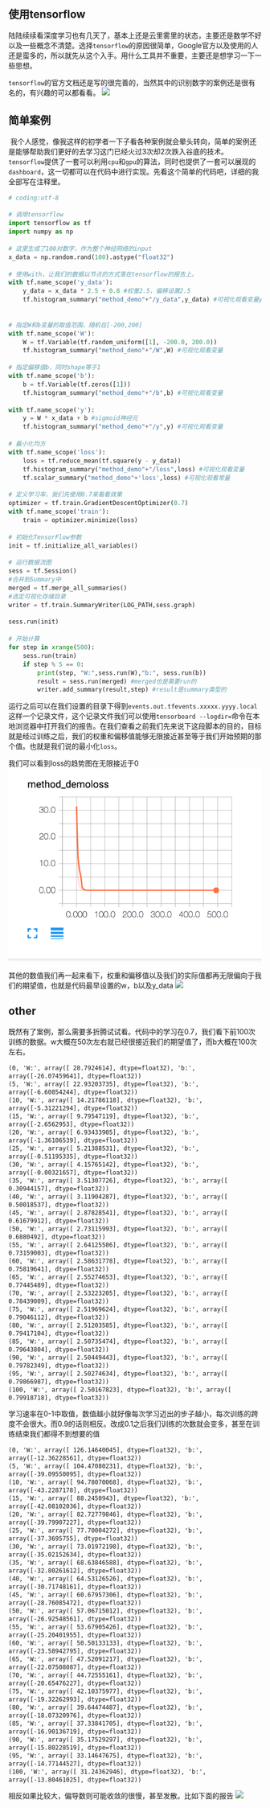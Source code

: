 使用tensorflow
---
  陆陆续续看深度学习也有几天了，基本上还是云里雾里的状态，主要还是数学不好以及一些概念不清楚。选择`tensorflow`的原因很简单，Google官方以及使用的人还是蛮多的，所以就先从这个入手。用什么工具并不重要，主要还是想学习一下一些思想。	
	
`tensorflow`的官方文档还是写的很完善的，当然其中的识别数字的案例还是很有名的，有兴趣的可以都看看。
![](https://cdn.rawgit.com/monkeytest15/BlogPNG/89e7646f/%E5%B1%8F%E5%B9%95%E5%BF%AB%E7%85%A7%202017-01-20%20%E4%B8%8B%E5%8D%884.37.38.png)


简单案例
---
  我个人感觉，像我这样的初学者一下子看各种案例就会晕头转向，简单的案例还是能够帮助我们更好的去学习这门已经火过3次却2次跌入谷底的技术。
	`tensorflow`提供了一套可以利用`cpu`和`gpu`的算法，同时也提供了一套可以展现的`dashboard`，这一切都可以在代码中进行实现。先看这个简单的代码吧，详细的我全部写在注释里。
	
```python
# coding:utf-8

# 调用tensorflow
import tensorflow as tf
import numpy as np

# 这里生成了100对数字，作为整个神经网络的input
x_data = np.random.rand(100).astype("float32")

# 使用with，让我们的数据以节点的方式落在tensorflow的报告上。
with tf.name_scope('y_data'):
	y_data = x_data * 2.5 + 0.8 #权重2.5，偏移设置2.5
    tf.histogram_summary("method_demo"+"/y_data",y_data) #可视化观看变量y_data


# 指定W和b变量的取值范围，随机在[-200,200]
with tf.name_scope('W'):
    W = tf.Variable(tf.random_uniform([1], -200.0, 200.0))
    tf.histogram_summary("method_demo"+"/W",W) #可视化观看变量

# 指定偏移值b，同时shape等于1
with tf.name_scope('b'):
    b = tf.Variable(tf.zeros([1]))
    tf.histogram_summary("method_demo"+"/b",b) #可视化观看变量

with tf.name_scope('y'):
    y = W * x_data + b #sigmoid神经元
    tf.histogram_summary("method_demo"+"/y",y) #可视化观看变量

# 最小化均方
with tf.name_scope('loss'):
    loss = tf.reduce_mean(tf.square(y - y_data))
    tf.histogram_summary("method_demo"+"/loss",loss) #可视化观看变量
    tf.scalar_summary("method_demo"+'loss',loss) #可视化观看常量

# 定义学习率，我们先使用0.7来看看效果
optimizer = tf.train.GradientDescentOptimizer(0.7)
with tf.name_scope('train'):
    train = optimizer.minimize(loss)

# 初始化TensorFlow参数
init = tf.initialize_all_variables()

# 运行数据流图
sess = tf.Session()
#合并到Summary中
merged = tf.merge_all_summaries()
#选定可视化存储目录
writer = tf.train.SummaryWriter(LOG_PATH,sess.graph)

sess.run(init)

# 开始计算
for step in xrange(500):
    sess.run(train)
    if step % 5 == 0:
        print(step, "W:",sess.run(W),"b:", sess.run(b))
        result = sess.run(merged) #merged也是需要run的
        writer.add_summary(result,step) #result是summary类型的

```

运行之后可以在我们设置的目录下得到`events.out.tfevents.xxxxx.yyyy.local`这样一个记录文件，这个记录文件我们可以使用`tensorboard --logdir=`命令在本地浏览器中打开我们的报告。在我们查看之前我们先来说下这段脚本的目的，目标就是经过训练之后，我们的权重和偏移值能够无限接近甚至等于我们开始预期的那个值。也就是我们说的最小化`loss`。

我们可以看到loss的趋势图在无限接近于0
![](https://github.com/monkeytest15/BlogPNG/blob/master/%E5%B1%8F%E5%B9%95%E5%BF%AB%E7%85%A7%202017-01-20%20%E4%B8%8B%E5%8D%885.15.37.png)

其他的数值我们再一起来看下，权重和偏移值以及我们的实际值都再无限偏向于我们的期望值，也就是代码最早设置的w，b以及y_data
![](https://cdn.rawgit.com/monkeytest15/BlogPNG/ba2691cd/%E5%B1%8F%E5%B9%95%E5%BF%AB%E7%85%A7%202017-01-20%20%E4%B8%8B%E5%8D%885.19.30.png)

other
---
既然有了案例，那么需要多折腾试试看。代码中的学习在0.7，我们看下前100次训练的数据。w大概在50次左右就已经很接近我们的期望值了，而b大概在100次左右。
```shell
(0, 'W:', array([ 28.7924614], dtype=float32), 'b:', array([-26.07459641], dtype=float32))
(5, 'W:', array([ 22.93203735], dtype=float32), 'b:', array([-6.60854244], dtype=float32))
(10, 'W:', array([ 14.21786118], dtype=float32), 'b:', array([-5.31221294], dtype=float32))
(15, 'W:', array([ 9.79547119], dtype=float32), 'b:', array([-2.6562953], dtype=float32))
(20, 'W:', array([ 6.93433905], dtype=float32), 'b:', array([-1.36106539], dtype=float32))
(25, 'W:', array([ 5.21388531], dtype=float32), 'b:', array([-0.51195335], dtype=float32))
(30, 'W:', array([ 4.15765142], dtype=float32), 'b:', array([-0.00321657], dtype=float32))
(35, 'W:', array([ 3.51307726], dtype=float32), 'b:', array([ 0.30944157], dtype=float32))
(40, 'W:', array([ 3.11904287], dtype=float32), 'b:', array([ 0.50018537], dtype=float32))
(45, 'W:', array([ 2.87828541], dtype=float32), 'b:', array([ 0.61679912], dtype=float32))
(50, 'W:', array([ 2.73115993], dtype=float32), 'b:', array([ 0.6880492], dtype=float32))
(55, 'W:', array([ 2.64125586], dtype=float32), 'b:', array([ 0.73159003], dtype=float32))
(60, 'W:', array([ 2.58631778], dtype=float32), 'b:', array([ 0.75819641], dtype=float32))
(65, 'W:', array([ 2.55274653], dtype=float32), 'b:', array([ 0.77445489], dtype=float32))
(70, 'W:', array([ 2.53223205], dtype=float32), 'b:', array([ 0.78439009], dtype=float32))
(75, 'W:', array([ 2.51969624], dtype=float32), 'b:', array([ 0.79046112], dtype=float32))
(80, 'W:', array([ 2.51203585], dtype=float32), 'b:', array([ 0.79417104], dtype=float32))
(85, 'W:', array([ 2.50735474], dtype=float32), 'b:', array([ 0.79643804], dtype=float32))
(90, 'W:', array([ 2.50449443], dtype=float32), 'b:', array([ 0.79782349], dtype=float32))
(95, 'W:', array([ 2.50274634], dtype=float32), 'b:', array([ 0.79866987], dtype=float32))
(100, 'W:', array([ 2.50167823], dtype=float32), 'b:', array([ 0.79918718], dtype=float32))
```

学习速率在0-1中取值，数值越小就好像每次学习迈出的步子越小，每次训练的跨度不会很大。而0.9的话则相反。改成0.1之后我们训练的次数就会变多，甚至在训练结束我们都得不到想要的值
```shell
(0, 'W:', array([ 126.14640045], dtype=float32), 'b:', array([-12.36228561], dtype=float32))
(5, 'W:', array([ 104.47080231], dtype=float32), 'b:', array([-39.09550095], dtype=float32))
(10, 'W:', array([ 94.78070068], dtype=float32), 'b:', array([-43.2287178], dtype=float32))
(15, 'W:', array([ 88.2450943], dtype=float32), 'b:', array([-42.08102036], dtype=float32))
(20, 'W:', array([ 82.72779846], dtype=float32), 'b:', array([-39.79907227], dtype=float32))
(25, 'W:', array([ 77.70004272], dtype=float32), 'b:', array([-37.3695755], dtype=float32))
(30, 'W:', array([ 73.01972198], dtype=float32), 'b:', array([-35.02152634], dtype=float32))
(35, 'W:', array([ 68.63846588], dtype=float32), 'b:', array([-32.80261612], dtype=float32))
(40, 'W:', array([ 64.53126526], dtype=float32), 'b:', array([-30.71748161], dtype=float32))
(45, 'W:', array([ 60.67957306], dtype=float32), 'b:', array([-28.76085472], dtype=float32))
(50, 'W:', array([ 57.06715012], dtype=float32), 'b:', array([-26.92548561], dtype=float32))
(55, 'W:', array([ 53.67905426], dtype=float32), 'b:', array([-25.20401955], dtype=float32))
(60, 'W:', array([ 50.50133133], dtype=float32), 'b:', array([-23.58942795], dtype=float32))
(65, 'W:', array([ 47.52091217], dtype=float32), 'b:', array([-22.07508087], dtype=float32))
(70, 'W:', array([ 44.72555161], dtype=float32), 'b:', array([-20.65476227], dtype=float32))
(75, 'W:', array([ 42.10375977], dtype=float32), 'b:', array([-19.32262993], dtype=float32))
(80, 'W:', array([ 39.64474487], dtype=float32), 'b:', array([-18.07320976], dtype=float32))
(85, 'W:', array([ 37.33841705], dtype=float32), 'b:', array([-16.90136719], dtype=float32))
(90, 'W:', array([ 35.17529297], dtype=float32), 'b:', array([-15.80228519], dtype=float32))
(95, 'W:', array([ 33.14647675], dtype=float32), 'b:', array([-14.77144527], dtype=float32))
(100, 'W:', array([ 31.24362946], dtype=float32), 'b:', array([-13.80461025], dtype=float32))
```
相反如果比较大，偏导数则可能收敛的很慢，甚至发散。比如下面的报告
![](https://cdn.rawgit.com/monkeytest15/BlogPNG/fdda1fac/%E5%B1%8F%E5%B9%95%E5%BF%AB%E7%85%A7%202017-01-20%20%E4%B8%8B%E5%8D%885.37.39.png)


